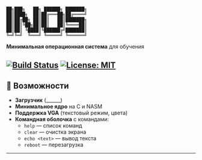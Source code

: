 ```
██╗███╗   ██╗ ██████╗ ███████╗
██║████╗  ██║██╔═══██╗██╔════╝
██║██╔██╗ ██║██║   ██║███████╗
██║██║╚██╗██║██║   ██║╚════██║
██║██║ ╚████║╚██████╔╝███████║
╚═╝╚═╝  ╚═══╝ ╚═════╝ ╚══════╝
```
**Минимальная операционная система** для обучения 

[![Build Status](https://img.shields.io/github/actions/workflow/status/yourusername/inos/build.yml?style=flat-square)](https://github.com/yourusername/inos/actions)
[![License: MIT](https://img.shields.io/badge/license-MIT-blue.svg?style=flat-square)](LICENSE)
---
## 📌 Возможности  
- **Загрузчик** (______)  
- **Минимальное ядро** на C и NASM  
- **Поддержка VGA** (текстовый режим, цвета)  
- **Командная оболочка** с командами:  
  - `help` — список команд  
  - `clear` — очистка экрана  
  - `echo <text>` — вывод текста  
  - `reboot` — перезагрузка   

---
